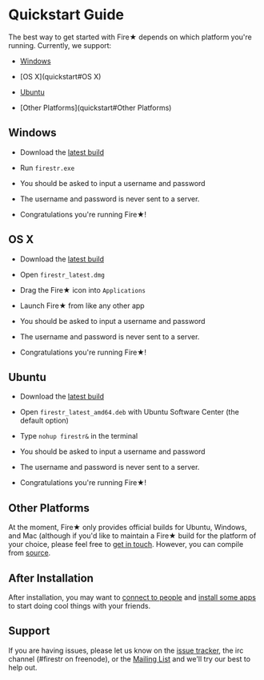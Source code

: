 Quickstart Guide
================

The best way to get started with Fire★ depends on which platform you're running.  Currently, we support:

  * [Windows](quickstart#Windows)

  * [OS X](quickstart#OS X)

  * [Ubuntu](quickstart#Ubuntu)

  * [Other Platforms](quickstart#Other Platforms)

Windows
-------

  * Download the [latest build](https://mempko.com/firestr/build/latest/firestr_win64.zip)

  * Run `firestr.exe`

  * You should be asked to input a username and password

  * The username and password is never sent to a server.

  * Congratulations you're running Fire★!

OS X
----

  * Download the [latest build](https://mempko.com/firestr/build/latest/firestr.dmg)

  * Open `firestr_latest.dmg`

  * Drag the Fire★ icon into `Applications`

  * Launch Fire★ from like any other app

  * You should be asked to input a username and password

  * The username and password is never sent to a server.

  * Congratulations you're running Fire★!

Ubuntu
------

  * Download the [latest build](https://mempko.com/firestr/build/latest/firestr_amd64.deb)

  * Open `firestr_latest_amd64.deb` with Ubuntu Software Center (the default option)

  * Type `nohup firestr&` in the terminal

  * You should be asked to input a username and password

  * The username and password is never sent to a server.

  * Congratulations you're running Fire★!


Other Platforms
---------------

At the moment, Fire★ only provides official builds for Ubuntu, Windows, and Mac (although if you'd like to maintain a Fire★ build for the platform of your choice, please feel free to [get in touch](quickstart#support).  However, you can compile from [source](https://github.com/mempko/firestr).

After Installation
------------------

After installation, you may want to [connect to people](connecting.md) and [install some apps](installing_apps.md) 
to start doing cool things with your friends.

Support
-------

If you are having issues, please let us know on the [issue tracker](https://github.com/mempko/firestr/issues), the irc channel (#firestr on freenode), or the [Mailing List](mailto:firestr@librelist.com) and we'll try our best to help out.

